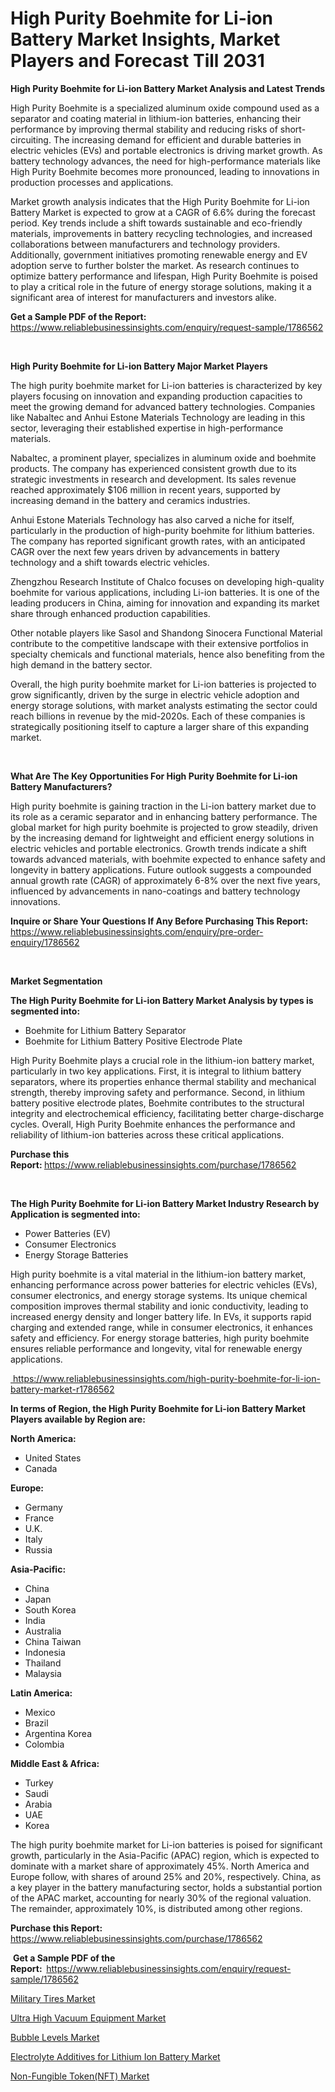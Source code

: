 <p><h1>High Purity Boehmite for Li-ion Battery Market Insights, Market Players and Forecast Till 2031</h1></p><p><strong>High Purity Boehmite for Li-ion Battery Market Analysis and Latest Trends</strong></p>
<p><p>High Purity Boehmite is a specialized aluminum oxide compound used as a separator and coating material in lithium-ion batteries, enhancing their performance by improving thermal stability and reducing risks of short-circuiting. The increasing demand for efficient and durable batteries in electric vehicles (EVs) and portable electronics is driving market growth. As battery technology advances, the need for high-performance materials like High Purity Boehmite becomes more pronounced, leading to innovations in production processes and applications.</p><p>Market growth analysis indicates that the High Purity Boehmite for Li-ion Battery Market is expected to grow at a CAGR of 6.6% during the forecast period. Key trends include a shift towards sustainable and eco-friendly materials, improvements in battery recycling technologies, and increased collaborations between manufacturers and technology providers. Additionally, government initiatives promoting renewable energy and EV adoption serve to further bolster the market. As research continues to optimize battery performance and lifespan, High Purity Boehmite is poised to play a critical role in the future of energy storage solutions, making it a significant area of interest for manufacturers and investors alike.</p></p>
<p><strong>Get a Sample PDF of the Report:&nbsp;</strong> <a href="https://www.reliablebusinessinsights.com/enquiry/request-sample/1786562?utm_campaign=60&utm_medium=2&utm_source=Github&utm_content=ia&utm_term=19122024&utm_id=high-purity-boehmite-for-li-ion-battery">https://www.reliablebusinessinsights.com/enquiry/request-sample/1786562</a></p>
<p>&nbsp;</p>
<p><strong>High Purity Boehmite for Li-ion Battery Major Market Players</strong></p>
<p><p>The high purity boehmite market for Li-ion batteries is characterized by key players focusing on innovation and expanding production capacities to meet the growing demand for advanced battery technologies. Companies like Nabaltec and Anhui Estone Materials Technology are leading in this sector, leveraging their established expertise in high-performance materials.</p><p>Nabaltec, a prominent player, specializes in aluminum oxide and boehmite products. The company has experienced consistent growth due to its strategic investments in research and development. Its sales revenue reached approximately $106 million in recent years, supported by increasing demand in the battery and ceramics industries.</p><p>Anhui Estone Materials Technology has also carved a niche for itself, particularly in the production of high-purity boehmite for lithium batteries. The company has reported significant growth rates, with an anticipated CAGR over the next few years driven by advancements in battery technology and a shift towards electric vehicles.</p><p>Zhengzhou Research Institute of Chalco focuses on developing high-quality boehmite for various applications, including Li-ion batteries. It is one of the leading producers in China, aiming for innovation and expanding its market share through enhanced production capabilities. </p><p>Other notable players like Sasol and Shandong Sinocera Functional Material contribute to the competitive landscape with their extensive portfolios in specialty chemicals and functional materials, hence also benefiting from the high demand in the battery sector. </p><p>Overall, the high purity boehmite market for Li-ion batteries is projected to grow significantly, driven by the surge in electric vehicle adoption and energy storage solutions, with market analysts estimating the sector could reach billions in revenue by the mid-2020s. Each of these companies is strategically positioning itself to capture a larger share of this expanding market.</p></p>
<p>&nbsp;</p>
<p><strong>What Are The Key Opportunities For High Purity Boehmite for Li-ion Battery Manufacturers?</strong></p>
<p><p>High purity boehmite is gaining traction in the Li-ion battery market due to its role as a ceramic separator and in enhancing battery performance. The global market for high purity boehmite is projected to grow steadily, driven by the increasing demand for lightweight and efficient energy solutions in electric vehicles and portable electronics. Growth trends indicate a shift towards advanced materials, with boehmite expected to enhance safety and longevity in battery applications. Future outlook suggests a compounded annual growth rate (CAGR) of approximately 6-8% over the next five years, influenced by advancements in nano-coatings and battery technology innovations.</p></p>
<p><strong>Inquire or Share Your Questions If Any Before Purchasing This Report:</strong> <a href="https://www.reliablebusinessinsights.com/enquiry/pre-order-enquiry/1786562?utm_campaign=60&utm_medium=2&utm_source=Github&utm_content=ia&utm_term=19122024&utm_id=high-purity-boehmite-for-li-ion-battery">https://www.reliablebusinessinsights.com/enquiry/pre-order-enquiry/1786562</a></p>
<p>&nbsp;</p>
<p><strong>Market Segmentation</strong></p>
<p><strong>The High Purity Boehmite for Li-ion Battery Market Analysis by types is segmented into:</strong></p>
<p><ul><li>Boehmite for Lithium Battery Separator</li><li>Boehmite for Lithium Battery Positive Electrode Plate</li></ul></p>
<p><p>High Purity Boehmite plays a crucial role in the lithium-ion battery market, particularly in two key applications. First, it is integral to lithium battery separators, where its properties enhance thermal stability and mechanical strength, thereby improving safety and performance. Second, in lithium battery positive electrode plates, Boehmite contributes to the structural integrity and electrochemical efficiency, facilitating better charge-discharge cycles. Overall, High Purity Boehmite enhances the performance and reliability of lithium-ion batteries across these critical applications.</p></p>
<p><strong>Purchase this Report:&nbsp;</strong><a href="https://www.reliablebusinessinsights.com/purchase/1786562?utm_campaign=60&utm_medium=2&utm_source=Github&utm_content=ia&utm_term=19122024&utm_id=high-purity-boehmite-for-li-ion-battery">https://www.reliablebusinessinsights.com/purchase/1786562</a></p>
<p>&nbsp;</p>
<p><strong>The High Purity Boehmite for Li-ion Battery Market Industry Research by Application is segmented into:</strong></p>
<p><ul><li>Power Batteries (EV)</li><li>Consumer Electronics</li><li>Energy Storage Batteries</li></ul></p>
<p><p>High purity boehmite is a vital material in the lithium-ion battery market, enhancing performance across power batteries for electric vehicles (EVs), consumer electronics, and energy storage systems. Its unique chemical composition improves thermal stability and ionic conductivity, leading to increased energy density and longer battery life. In EVs, it supports rapid charging and extended range, while in consumer electronics, it enhances safety and efficiency. For energy storage batteries, high purity boehmite ensures reliable performance and longevity, vital for renewable energy applications.</p></p>
<p><a href="https://www.reliablebusinessinsights.com/high-purity-boehmite-for-li-ion-battery-market-r1786562?utm_campaign=60&utm_medium=2&utm_source=Github&utm_content=ia&utm_term=19122024&utm_id=high-purity-boehmite-for-li-ion-battery">&nbsp;https://www.reliablebusinessinsights.com/high-purity-boehmite-for-li-ion-battery-market-r1786562</a></p>
<p><strong>In terms of Region, the High Purity Boehmite for Li-ion Battery Market Players available by Region are:</strong></p>
<p>
    <p> <strong> North America: </strong>
        <ul>
            <li>United States</li>
            <li>Canada</li>
        </ul>
        </p> 
    <p> <strong> Europe: </strong>
        <ul>
            <li>Germany</li>
            <li>France</li>
            <li>U.K.</li>
            <li>Italy</li>
            <li>Russia</li>
        </ul>
        </p> 
    <p> <strong> Asia-Pacific: </strong>
        <ul>
            <li>China</li>
            <li>Japan</li>
            <li>South Korea</li>
            <li>India</li>
            <li>Australia</li>
            <li>China Taiwan</li>
            <li>Indonesia</li>
            <li>Thailand</li>
            <li>Malaysia</li>
        </ul>
        </p> 
    <p> <strong> Latin America: </strong>
        <ul>
            <li>Mexico</li>
            <li>Brazil</li>
            <li>Argentina Korea</li>
            <li>Colombia</li>
        </ul>
        </p> 
    <p> <strong> Middle East & Africa: </strong>
        <ul>
            <li>Turkey</li>
            <li>Saudi</li>
            <li>Arabia</li>
            <li>UAE</li>
            <li>Korea</li>
        </ul>
    </p>
    </p>
<p><p>The high purity boehmite market for Li-ion batteries is poised for significant growth, particularly in the Asia-Pacific (APAC) region, which is expected to dominate with a market share of approximately 45%. North America and Europe follow, with shares of around 25% and 20%, respectively. China, as a key player in the battery manufacturing sector, holds a substantial portion of the APAC market, accounting for nearly 30% of the regional valuation. The remainder, approximately 10%, is distributed among other regions.</p></p>
<p><strong>Purchase this Report: </strong><a href="https://www.reliablebusinessinsights.com/purchase/1786562?utm_campaign=60&utm_medium=2&utm_source=Github&utm_content=ia&utm_term=19122024&utm_id=high-purity-boehmite-for-li-ion-battery">https://www.reliablebusinessinsights.com/purchase/1786562</a></p>
<p>&nbsp;<strong>Get a Sample PDF of the Report:&nbsp;&nbsp;</strong><a href="https://www.reliablebusinessinsights.com/enquiry/request-sample/1786562?utm_campaign=60&utm_medium=2&utm_source=Github&utm_content=ia&utm_term=19122024&utm_id=high-purity-boehmite-for-li-ion-battery">https://www.reliablebusinessinsights.com/enquiry/request-sample/1786562</a></p>
<p><strong></strong></p>
<p><p><a href="https://www.linkedin.com/pulse/military-tires-report-industry-analysis-growth-projections-40ekf?utm_campaign=60&utm_medium=2&utm_source=Github&utm_content=ia&utm_term=19122024&utm_id=high-purity-boehmite-for-li-ion-battery">Military Tires Market</a></p><p><a href="https://www.linkedin.com/pulse/projected-cagr-68-report-ultra-high-vacuum-equipment-market-2sa1f?utm_campaign=60&utm_medium=2&utm_source=Github&utm_content=ia&utm_term=19122024&utm_id=high-purity-boehmite-for-li-ion-battery">Ultra High Vacuum Equipment Market</a></p><p><a href="https://www.linkedin.com/pulse/bubble-levels-market-size-forecast-2024-2031-cagr-91-insights-7ewsf?utm_campaign=60&utm_medium=2&utm_source=Github&utm_content=ia&utm_term=19122024&utm_id=high-purity-boehmite-for-li-ion-battery">Bubble Levels Market</a></p><p><a href="https://github.com/FahadAhmed223/Market-Research-Report-List-1/blob/main/electrolyte-additives-for-lithium-ion-battery-market.md?utm_campaign=60&utm_medium=2&utm_source=Github&utm_content=ia&utm_term=19122024&utm_id=high-purity-boehmite-for-li-ion-battery">Electrolyte Additives for Lithium Ion Battery Market</a></p><p><a href="https://github.com/NargisHussain432/Market-Research-Report-List-1/blob/main/non-fungible-tokennft-market.md?utm_campaign=60&utm_medium=2&utm_source=Github&utm_content=ia&utm_term=19122024&utm_id=high-purity-boehmite-for-li-ion-battery">Non-Fungible Token(NFT) Market</a></p></p>